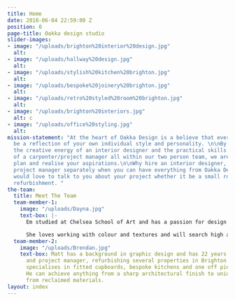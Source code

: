 ```yaml
---
title: Home
date: 2018-06-04 22:59:00 Z
position: 0
page-title: Oakka design studio
slider-images:
- image: "/uploads/brighton%20interior%20design.jpg"
  alt: 
- image: "/uploads/hallway%20design.jpg"
  alt: 
- image: "/uploads/stylish%20kitchen%20brighton.jpg"
  alt: 
- image: "/uploads/bespoke%20joinery%20brighton.jpg"
  alt: 
- image: "/uploads/retro%20styled%20room%20brighton.jpg"
  alt: 
- image: "/uploads/brighton%20interiors.jpg"
  alt: c
- image: "/uploads/office%20styling.jpg"
  alt: 
mission-statement: "At the heart of Oakka Design is a believe that every room should
  be a reflection of your own individual style and personality. \n\nBy bringing together
  the creative energy of an interior designer and the practical skills and precision
  of a carpenter/project manager all within our two person team, we are able to create,
  plan and realise your aspirations.\n\nWhy hire an interior designer, carpenter and
  project manager separately when you can have everything from Oakka Design.\n\nWe
  would love to talk to you about your project whether it be a small room or complete
  refurbishment. "
the-team:
  title: Meet The Team
  team-member-1:
    image: "/uploads/Dayna.jpg"
    text-box: |-
      Em studied at Chelsea School of Art and has a passion for design and textiles. She enjoys getting to know her clients personally, understanding their hopes and ambitions and using her creative energy to design beautiful and harmonious spaces.

      She loves working with colour and textures and will search high and low to find one of a kind objects and furnishings for you.
  team-member-2:
    image: "/uploads/Brendan.jpg"
    text-box: Matt has a background in graphic design and has 22 years as a carpenter
      and project manager, refurbishing several properties in Brighton & Hove. He
      specialises in fitted cupboards, bespoke kitchens and one off pieces of furniture.
      He can achieve anything from a sharp architectural finish to unique furniture
      from reclaimed materials.
layout: index
---
```


